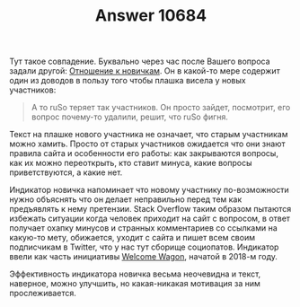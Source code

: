 ﻿---
title: "Answer 10684"
se.owner.user_id: 178556
se.owner.display_name: "default locale"
se.owner.link: "https://ru.meta.stackoverflow.com/users/178556/default-locale"
se.answer_id: 10684
se.question_id: 10681
se.post_type: answer
se.score: 5
se.is_accepted: False
---
<p>Тут такое совпадение. Буквально через час после Вашего вопроса задали другой: <a href="https://ru.meta.stackoverflow.com/questions/10683/%D0%9E%D1%82%D0%BD%D0%BE%D1%88%D0%B5%D0%BD%D0%B8%D0%B5-%D0%BA-%D0%BD%D0%BE%D0%B2%D0%B8%D1%87%D0%BA%D0%B0%D0%BC">Отношение к новичкам</a>. Он в какой-то мере содержит один из доводов в пользу того чтобы плашка висела у новых участников:</p>
<blockquote>
<p>А то ruSo теряет так участников. Он просто зайдет, посмотрит, его вопрос почему-то удалили, решит, что ruSo фигня.</p>
</blockquote>
<p>Текст на плашке нового участника не означает, что старым участникам можно хамить. Просто от старых участников ожидается что они знают правила сайта и особенности его работы: как закрываются вопросы, как их можно переоткрыть, кто ставит минуса, какие вопросы приветствуются, а какие нет.</p>
<p>Индикатор новичка напоминает что новому участнику по-возможности нужно объяснять что он делает неправильно перед тем как предъявлять к нему претензии. Stack Overflow таким образом пытаются избежать ситуации когда человек приходит на сайт с вопросом, в ответ получает охапку минусов и странных комментариев со ссылками на какую-то мету, обижается, уходит с сайта и пишет всем своим подписчикам в Twitter, что у нас тут сборище социопатов. Индикатор ввели как часть инициативы <a href="https://stackoverflow.blog/2018/07/10/welcome-wagon-classifying-comments-on-stack-overflow/">Welcome Wagon</a>, начатой в 2018-м году.</p>
<p>Эффективность индикатора новичка весьма неочевидна и текст, наверное, можно улучшить, но какая-никакая мотивация за ним прослеживается.</p>
